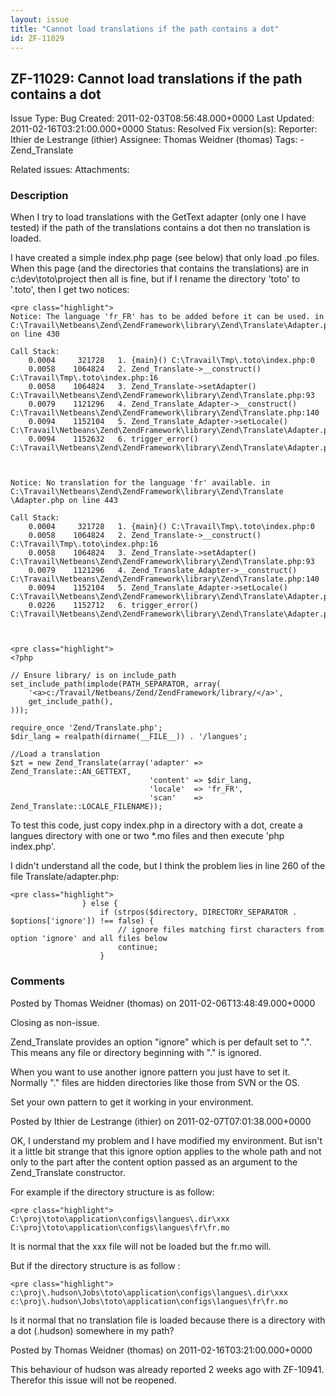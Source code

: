 ```yaml
---
layout: issue
title: "Cannot load translations if the path contains a dot"
id: ZF-11029
---
```


ZF-11029: Cannot load translations if the path contains a dot 
--------------------------------------------------------------

 Issue Type: Bug Created: 2011-02-03T08:56:48.000+0000 Last Updated: 2011-02-16T03:21:00.000+0000 Status: Resolved Fix version(s): 
 Reporter:  Ithier de Lestrange (ithier)  Assignee:  Thomas Weidner (thomas)  Tags: - Zend\_Translate
 
 Related issues: 
 Attachments: 
### Description

When I try to load translations with the GetText adapter (only one I have tested) if the path of the translations contains a dot then no translation is loaded.

I have created a simple index.php page (see below) that only load .po files. When this page (and the directories that contains the translations) are in c:\\dev\\toto\\project then all is fine, but if I rename the directory 'toto' to '.toto', then I get two notices:

 
    <pre class="highlight">
    Notice: The language 'fr_FR' has to be added before it can be used. in C:\Travail\Netbeans\Zend\ZendFramework\library\Zend\Translate\Adapter.php on line 430
    
    Call Stack:
        0.0004     321728   1. {main}() C:\Travail\Tmp\.toto\index.php:0
        0.0058    1064824   2. Zend_Translate->__construct() C:\Travail\Tmp\.toto\index.php:16
        0.0058    1064824   3. Zend_Translate->setAdapter() C:\Travail\Netbeans\Zend\ZendFramework\library\Zend\Translate.php:93
        0.0079    1121296   4. Zend_Translate_Adapter->__construct() C:\Travail\Netbeans\Zend\ZendFramework\library\Zend\Translate.php:140
        0.0094    1152104   5. Zend_Translate_Adapter->setLocale() C:\Travail\Netbeans\Zend\ZendFramework\library\Zend\Translate\Adapter.php:180
        0.0094    1152632   6. trigger_error() C:\Travail\Netbeans\Zend\ZendFramework\library\Zend\Translate\Adapter.php:430
    
    
    
    Notice: No translation for the language 'fr' available. in C:\Travail\Netbeans\Zend\ZendFramework\library\Zend\Translate
    \Adapter.php on line 443
    
    Call Stack:
        0.0004     321728   1. {main}() C:\Travail\Tmp\.toto\index.php:0
        0.0058    1064824   2. Zend_Translate->__construct() C:\Travail\Tmp\.toto\index.php:16
        0.0058    1064824   3. Zend_Translate->setAdapter() C:\Travail\Netbeans\Zend\ZendFramework\library\Zend\Translate.php:93
        0.0079    1121296   4. Zend_Translate_Adapter->__construct() C:\Travail\Netbeans\Zend\ZendFramework\library\Zend\Translate.php:140
        0.0094    1152104   5. Zend_Translate_Adapter->setLocale() C:\Travail\Netbeans\Zend\ZendFramework\library\Zend\Translate\Adapter.php:180
        0.0226    1152712   6. trigger_error() C:\Travail\Netbeans\Zend\ZendFramework\library\Zend\Translate\Adapter.php:443


 
    <pre class="highlight">
    <?php
    
    // Ensure library/ is on include_path
    set_include_path(implode(PATH_SEPARATOR, array(
        '<a>c:/Travail/Netbeans/Zend/ZendFramework/library/</a>',
        get_include_path(),
    )));
    
    require_once 'Zend/Translate.php';
    $dir_lang = realpath(dirname(__FILE__)) . '/langues';
    
    //Load a translation
    $zt = new Zend_Translate(array('adapter' => Zend_Translate::AN_GETTEXT,
                                   'content' => $dir_lang,
                                   'locale'  => 'fr_FR',
                                   'scan'    => Zend_Translate::LOCALE_FILENAME));
    


To test this code, just copy index.php in a directory with a dot, create a langues directory with one or two \*.mo files and then execute 'php index.php'.

I didn't understand all the code, but I think the problem lies in line 260 of the file Translate/adapter.php:

 
    <pre class="highlight">
                    } else {
                        if (strpos($directory, DIRECTORY_SEPARATOR . $options['ignore']) !== false) {
                            // ignore files matching first characters from option 'ignore' and all files below
                            continue;
                        }


 

 

### Comments

Posted by Thomas Weidner (thomas) on 2011-02-06T13:48:49.000+0000

Closing as non-issue.

Zend\_Translate provides an option "ignore" which is per default set to ".". This means any file or directory beginning with "." is ignored.

When you want to use another ignore pattern you just have to set it. Normally "." files are hidden directories like those from SVN or the OS.

Set your own pattern to get it working in your environment.

 

 

Posted by Ithier de Lestrange (ithier) on 2011-02-07T07:01:38.000+0000

OK, I understand my problem and I have modified my environment. But isn't it a little bit strange that this ignore option applies to the whole path and not only to the part after the content option passed as an argument to the Zend\_Translate constructor.

For example if the directory structure is as follow:

 
    <pre class="highlight">
    C:\proj\toto\application\configs\langues\.dir\xxx
    C:\proj\toto\application\configs\langues\fr\fr.mo


It is normal that the xxx file will not be loaded but the fr.mo will.

But if the directory structure is as follow :

 
    <pre class="highlight">
    c:\proj\.hudson\Jobs\toto\application\configs\langues\.dir\xxx
    c:\proj\.hudson\Jobs\toto\application\configs\langues\fr\fr.mo


Is it normal that no translation file is loaded because there is a directory with a dot (.hudson) somewhere in my path?

 

 

Posted by Thomas Weidner (thomas) on 2011-02-16T03:21:00.000+0000

This behaviour of hudson was already reported 2 weeks ago with ZF-10941. Therefor this issue will not be reopened.

 

 